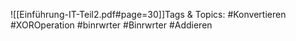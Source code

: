 
![[Einführung-IT-Teil2.pdf#page=30]]Tags & Topics:
   #Konvertieren
   #XOROperation
   #binrwrter
   #Binrwrter
   #Addieren